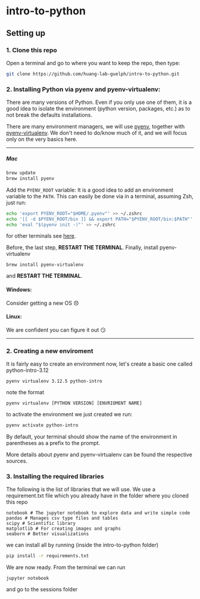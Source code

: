 # intro-to-python

## Setting up 

### 1. Clone this repo

Open a terminal and go to where you want to keep the repo, then type:
```sh
git clone https://github.com/huang-lab-guelph/intro-to-python.git
```

### 2. Installing Python via pyenv and pyenv-virtualenv:

There are many versions of Python. Even if you only use one of them, 
it is a good idea to isolate the environment (python version, packages, 
etc.) as to not break the defaults installations. 

There are many environment managers, we will use [pyenv](https://github.com/pyenv/pyenv),
together with [pyenv-virtualenv](https://github.com/pyenv/pyenv-virtualenv).
We don't need to do/know much of it, and we will focus only on the very basics here.

---

##### Mac
```sh
brew update
brew install pyenv
```

Add the ```PYENV_ROOT``` variable:
It is a good idea to add an environment variable to the ```PATH```. 
This can easily be done via in a terminal, assuming Zsh, just run:

```sh
echo 'export PYENV_ROOT="$HOME/.pyenv"' >> ~/.zshrc
echo '[[ -d $PYENV_ROOT/bin ]] && export PATH="$PYENV_ROOT/bin:$PATH"' >> ~/.zshrc
echo 'eval "$(pyenv init -)"' >> ~/.zshrc
```

for other terminals see [here](https://github.com/pyenv/pyenv?tab=readme-ov-file#set-up-your-shell-environment-for-pyenv>).

Before, the last step, **RESTART THE TERMINAL**. Finally, install pyenv-virtualenv
```shell
brew install pyenv-virtualenv
```

and **RESTART THE TERMINAL**.

#### Windows:
Consider getting a new OS 😞

#### Linux:
We are confident you can figure it out 😏

---

### 2. Creating a new enviroment

It is fairly easy to create an environment now, 
let's create a basic one called python-intro-3.12

```shell
pyenv virtualenv 3.12.5 python-intro
```

note the format

```shell
pyenv virtualenv [PYTHON VERSION] [ENVRIOMENT NAME]
```

to activate the environment we just created we run:

```sh
pyenv activate python-intro
```

By default, your terminal should show the name of the environment in parentheses
as a prefix to the prompt.


More details about pyenv and pyenv-virtualenv can be found the respective sources.

### 3. Installing the required libraries

The following is the list of libraries that we will use. 
We use a requirement.txt file which you already have in the folder where you cloned this repo

```text
notebook # The jupyter notebook to explore data and write simple code
pandas # Manages csv type files and tables
scipy # Scientific library
matplotlib # For creating images and graphs
seaborn # Better visualizations
```

we can install all by running (inside the intro-to-python folder)

```sh
pip install -r requirements.txt
```

We are now ready. From the terminal we can run

```text
jupyter notebook
```

and go to the sessions folder